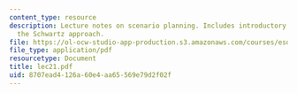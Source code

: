 ```yaml
---
content_type: resource
description: Lecture notes on scenario planning. Includes introductory concepts and
  the Schwartz approach.
file: https://ol-ocw-studio-app-production.s3.amazonaws.com/courses/esd-04j-frameworks-and-models-in-engineering-systems-engineering-system-design-spring-2007/8707ead4126a60e4aa65569e79d2f02f_lec21.pdf
file_type: application/pdf
resourcetype: Document
title: lec21.pdf
uid: 8707ead4-126a-60e4-aa65-569e79d2f02f
---
```

